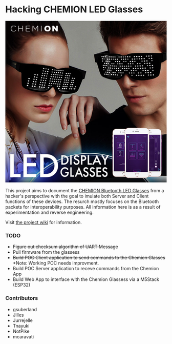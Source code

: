 # Hacking CHEMION LED Glasses

<p align="center">
  <img src="/img/main.jpg">
</p>

This project aims to document the [CHEMION Bluetooth LED Glasses](https://www.amazon.co.uk/CHEMION-Bluetooth-Messages-Animation-Drawings/dp/B01B41PHJM) from a hacker's perspective with the goal to imulate both Server and Client functions of these devices. The resurch mostly focuses on the Bluetooth packets for interoperability purposes. All information here is as a result of experimentation and reverse engineering.

Visit [the project wiki](https://github.com/notpike/ChemionHacking/wiki) for information.

### TODO
* ~~Figure out checksum algorithm of UART Message~~
* Pull firmware from the glassess
* ~~Build POC Client application to send commands to the Chemion Glasses~~ \*Note: Working POC needs improvment.
* Build POC Server application to receve commands from the Chemion App
* Build Web App to interface with the Chemion Glassess via a M5Stack (ESP32) 


### Contributors
* gsuberland
* Jilles
* Jurrejelle
* Tnayuki
* NotPike
* mcaravati
